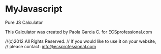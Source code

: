 MyJavascript
============

Pure JS Calculator

This Calculator was created by Paola Garcia C. for ECSprofessional.com

//(c)2012 All Rights Reserved.
// If you would like to use it on your website, 
// please contact: info@ecsprofessional.com
